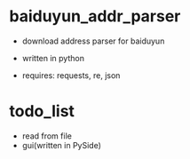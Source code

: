baiduyun_addr_parser
====================

* download address parser for baiduyun

* written in python

* requires: requests, re, json

todo_list
=========

* read from file
* gui(written in PySide)
